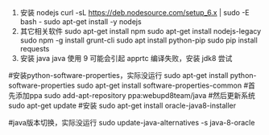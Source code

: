 1. 安装 nodejs
curl -sL https://deb.nodesource.com/setup_6.x | sudo -E bash -
sudo apt-get install -y nodejs
2. 其它相关软件
sudo apt-get install npm
sudo apt-get install nodejs-legacy
sudo npm -g install grunt-cli
sudo apt install python-pip
sudo pip install requests
3. 安装 java
java 使用 9 可能会引起 apprtc 编译失败，安装  jdk8 尝试

#安装python-software-properties，实际没运行
sudo apt-get install python-software-properties
sudo apt-get install software-properties-common
#首先添加ppa
sudo add-apt-repository ppa:webupd8team/java
#然后更新系统
sudo apt-get update
#安装
sudo apt-get install oracle-java8-installer

#java版本切换，实际没运行
sudo update-java-alternatives -s java-8-oracle